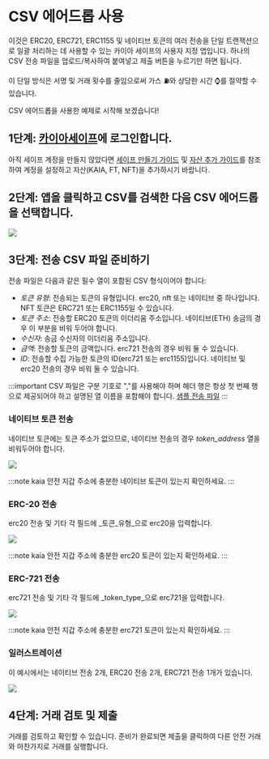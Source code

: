# CSV 에어드롭 사용

이것은 ERC20, ERC721, ERC1155 및 네이티브 토큰의 여러 전송을 단일 트랜잭션으로 일괄 처리하는 데 사용할 수 있는 카이아 세이프의 사용자 지정 앱입니다. 하나의 CSV 전송 파일을 업로드/복사하여 붙여넣고 제출 버튼을 누르기만 하면 됩니다.

이 단일 방식은 서명 및 거래 횟수를 줄임으로써 가스 ⛽와 상당한 시간 ⌚를 절약할 수 있습니다.

CSV 에어드롭을 사용한 예제로 시작해 보겠습니다!

## 1단계: [카이아세이프](https://safe.kaia.io/)에 로그인합니다. <a id="login-kaiasafe"></a>

아직 세이프 계정을 만들지 않았다면 [세이프 만들기 가이드](./use-kaia-safe.md#create-a-safe) 및 [자산 추가 가이드](./use-kaia-safe.md#add-assets)를 참조하여 계정을 설정하고 자산(KAIA, FT, NFT)을 추가하시기 바랍니다.

## 2단계: 앱을 클릭하고 CSV를 검색한 다음 CSV 에어드롭을 선택합니다. <a id="search-CSV-airdrop"></a>

![](/img/build/tools/kaia-safe/search-csv-app.png)

## 3단계: 전송 CSV 파일 준비하기 <a id="prepare-CSV-airdrop"></a>

전송 파일은 다음과 같은 필수 열이 포함된 CSV 형식이어야 합니다:

- _토큰 유형_: 전송되는 토큰의 유형입니다. erc20, nft 또는 네이티브 중 하나입니다. NFT 토큰은 ERC721 또는 ERC1155일 수 있습니다.
- _토큰 주소_: 전송할 ERC20 토큰의 이더리움 주소입니다. 네이티브(ETH) 송금의 경우 이 부분을 비워 두어야 합니다.
- _수신자_: 송금 수신자의 이더리움 주소입니다.
- _금액_: 전송할 토큰의 금액입니다. erc721 전송의 경우 비워 둘 수 있습니다.
- _ID_: 전송할 수집 가능한 토큰의 ID(erc721 또는 erc1155)입니다. 네이티브 및 erc20 전송의 경우 비워 둘 수 있습니다.

:::important
CSV 파일은 구분 기호로 ","를 사용해야 하며 헤더 행은 항상 첫 번째 행으로 제공되어야 하고 설명된 열 이름을 포함해야 합니다.
[샘플 전송 파일](https://ipfs.io/ipfs/bafybeiesr6b3cm76ofcm2joukgdtuyva3niftmbpbb4sgxsa3qwsenv3lu/sample.csv)
:::

### 네이티브 토큰 전송 <a id="native-token-trnasfers"></a>

네이티브 토큰에는 토큰 주소가 없으므로, 네이티브 전송의 경우 _token_address_ 열을 비워두어야 합니다.

![](/img/build/tools/kaia-safe/native-csv-app.png)

:::note
kaia 안전 지갑 주소에 충분한 네이티브 토큰이 있는지 확인하세요.
:::

### ERC-20 전송 <a id="erc20-trnasfers"></a>

erc20 전송 및 기타 각 필드에 _토큰_유형_으로 erc20을 입력합니다.

![](/img/build/tools/kaia-safe/erc20-csv-app.png)

:::note
kaia 안전 지갑 주소에 충분한 erc20 토큰이 있는지 확인하세요.
:::

### ERC-721 전송 <a id="erc721-transfers"></a>

erc721 전송 및 기타 각 필드에 _token_type_으로 erc721을 입력합니다.

![](/img/build/tools/kaia-safe/erc721-csv-app.png)

:::note
kaia 안전 지갑 주소에 충분한 erc721 토큰이 있는지 확인하세요.
:::

### 일러스트레이션 <a id="illustration"></a>

이 예시에서는 네이티브 전송 2개, ERC20 전송 2개, ERC721 전송 1개가 있습니다.

![](/img/build/tools/kaia-safe/rs-csv-app.png)

## 4단계: 거래 검토 및 제출 <a id="review-submit-transaction"></a>

거래를 검토하고 확인할 수 있습니다. 준비가 완료되면 제출을 클릭하여 다른 안전 거래와 마찬가지로 거래를 실행합니다.

